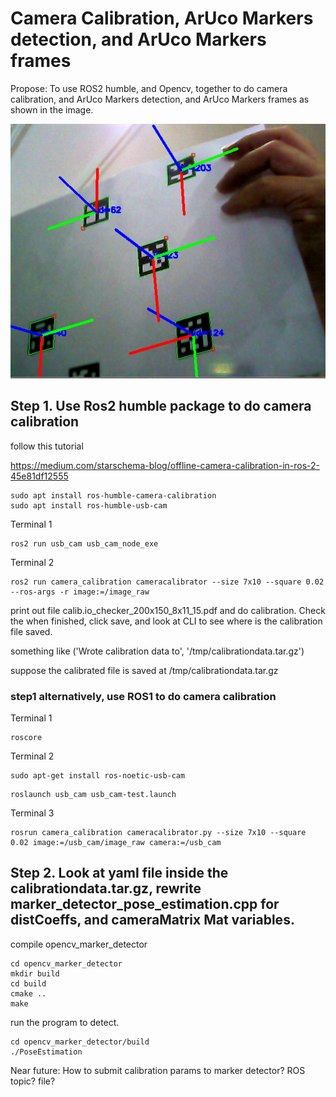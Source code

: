 # Camera Calibration, ArUco Markers detection, and ArUco Markers frames

Propose: To use ROS2 humble, and Opencv, together to do camera calibration, and  ArUco Markers detection, and ArUco Markers frames as shown in the image.

![alt text](opencv_marker_frames.png)

## Step 1. Use Ros2 humble package to do camera calibration

follow this tutorial

https://medium.com/starschema-blog/offline-camera-calibration-in-ros-2-45e81df12555

```
sudo apt install ros-humble-camera-calibration
sudo apt install ros-humble-usb-cam
```

Terminal 1

```
ros2 run usb_cam usb_cam_node_exe 
```

Terminal 2
 
```
ros2 run camera_calibration cameracalibrator --size 7x10 --square 0.02   --ros-args -r image:=/image_raw
```

print out file calib.io_checker_200x150_8x11_15.pdf and do calibration. Check the when finished, click save, and look at CLI to see where is the calibration file saved. 

something like ('Wrote calibration data to', '/tmp/calibrationdata.tar.gz')

suppose the calibrated file is saved at /tmp/calibrationdata.tar.gz

### step1 alternatively, use ROS1 to do camera calibration

Terminal 1

```
roscore
```

Terminal 2

```
sudo apt-get install ros-noetic-usb-cam
```

```
roslaunch usb_cam usb_cam-test.launch 
```

Terminal 3

```
rosrun camera_calibration cameracalibrator.py --size 7x10 --square 0.02 image:=/usb_cam/image_raw camera:=/usb_cam
```



## Step 2. Look at yaml file inside the calibrationdata.tar.gz, rewrite marker_detector_pose_estimation.cpp for distCoeffs, and cameraMatrix Mat variables.

compile opencv_marker_detector

```
cd opencv_marker_detector
mkdir build
cd build
cmake ..
make
```

run the program to detect.

```
cd opencv_marker_detector/build
./PoseEstimation
```

Near future: How to submit calibration params to marker detector? ROS topic? file?

